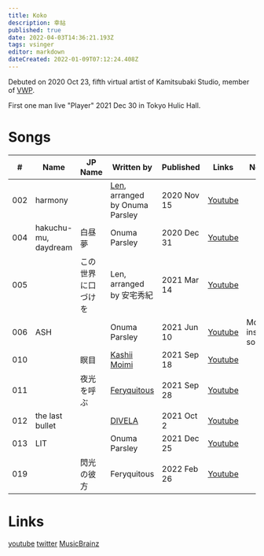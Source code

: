 ```yaml
---
title: Koko
description: 幸祜
published: true
date: 2022-04-03T14:36:21.193Z
tags: vsinger
editor: markdown
dateCreated: 2022-01-09T07:12:24.408Z
---
```


Debuted on 2020 Oct 23, fifth virtual artist of Kamitsubaki Studio, member of [VWP](/people/group/vwp).

First one man live "Player" 2021 Dec 30 in Tokyo Hulic Hall.

# Songs

| # | Name | JP Name | Written by | Published | Links | Notes |
| - | ---- | ------- | ---------- | --------- | ----- | ----- |
| 002 | harmony | | [Len](https://twitter.com/lenrnb), arranged by Onuma Parsley | 2020 Nov 15 | [Youtube](https://www.youtube.com/watch?v=apRs0d4l0Vk) | |
| 004 | hakuchu-mu, daydream | 白昼夢 | Onuma Parsley | 2020 Dec 31 | [Youtube](https://www.youtube.com/watch?v=DxXfjfCUkY4) | |
| 005 | | この世界に口づけを | Len, arranged by 安宅秀紀 | 2021 Mar 14 | [Youtube](https://www.youtube.com/watch?v=mZKdQHMJ_MA) | |
| 006 | ASH | | Onuma Parsley | 2021 Jun 10 | [Youtube](https://www.youtube.com/watch?v=pjNYO7kn2QU) | Monark insert song |
| 010 | | 瞑目 | [Kashii Moimi](/people/artists/kashi-moimi) | 2021 Sep 18 | [Youtube](https://www.youtube.com/watch?v=S7HY7A8cFmM) | |
| 011 | | 夜光を呼ぶ | [Feryquitous](https://twitter.com/Feryquitous_) | 2021 Sep 28 | [Youtube](https://www.youtube.com/watch?v=fmbuOL-jjN0) | |
| 012 | the last bullet | | [DIVELA](https://twitter.com/MIX_Destroy) | 2021 Oct 2 | [Youtube](https://www.youtube.com/watch?v=Sn1ieBOLGB0) | |
| 013 | LIT | | Onuma Parsley | 2021 Dec 25 | [Youtube](https://www.youtube.com/watch?v=f_nFR7iAWYM) | |
| 019 | | 閃光の彼方 | Feryquitous | 2022 Feb 26 | [Youtube](https://www.youtube.com/watch?v=S6q03O-g6mA) | |


# Links
[youtube](https://www.youtube.com/channel/UC7Gow-kNHq21oejSIDg9PAg)
[twitter](https://twitter.com/KOKO__virtual)
[MusicBrainz](https://musicbrainz.org/artist/bc86c200-2746-4652-b8d4-8ed812425bff)